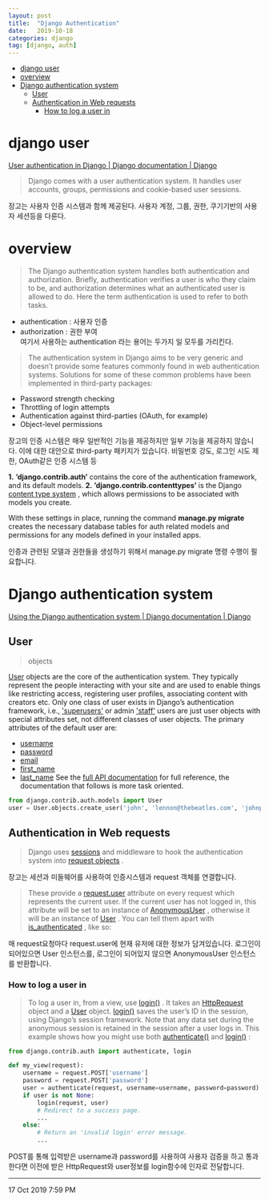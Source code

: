 ```yaml
---
layout: post
title:  "Django Authentication"
date:   2019-10-18
categories: django
tag: [django, auth]
---
```


- [django user](#django-user)
- [overview](#overview)
- [Django authentication system](#django-authentication-system)
  - [User](#user)
  - [Authentication in Web requests](#authentication-in-web-requests)
    - [How to log a user in](#how-to-log-a-user-in)

# django user
[User authentication in Django | Django documentation | Django](https://docs.djangoproject.com/en/2.2/topics/auth/)

> Django comes with a user authentication system. It handles user accounts, groups, permissions and cookie-based user sessions.  

장고는 사용자 인증 시스템과 함께 제공된다. 사용자 계정, 그룹, 권한, 쿠기기반의 사용자 세션등을 다룬다. 

# overview
> The Django authentication system handles both authentication and authorization. Briefly, authentication verifies a user is who they claim to be, and authorization determines what an authenticated user is allowed to do. Here the term authentication is used to refer to both tasks.

- authentication : 사용자 인증
- authorization : 권한 부여  
여기서 사용하는 authentication 라는 용어는 두가지 일 모두를 가리킨다. 

> The authentication system in Django aims to be very generic and doesn’t provide some features commonly found in web authentication systems. Solutions for some of these common problems have been implemented in third-party packages:


* Password strength checking
* Throttling of login attempts
* Authentication against third-parties (OAuth, for example)
* Object-level permissions

장고의 인증 시스템은 매우 일반적인 기능을 제공하지만 일부 기능을 제공하지 않습니다. 이에 대한 대안으로 third-party 패키지가 있습니다. 비밀번호 강도, 로그인 시도 제한, OAuth같은 인증 시스템 등 

**1.** **’django.contrib.auth’** contains the core of the authentication framework, and its default models.
**2.** **’django.contrib.contenttypes’** is the Django  [content type system](https://docs.djangoproject.com/en/2.2/ref/contrib/contenttypes/) , which allows permissions to be associated with models you create.

With these settings in place, running the command **manage.py migrate** creates the necessary database tables for auth related models and permissions for any models defined in your installed apps.

인증과 관련된 모델과 권한들을 생성하기 위해서 manage.py migrate 명령 수행이 필요합니다. 


# Django authentication system
[Using the Django authentication system | Django documentation | Django](https://docs.djangoproject.com/en/2.2/topics/auth/default/)

## User
> objects


 [User](https://docs.djangoproject.com/en/2.2/ref/contrib/auth/#django.contrib.auth.models.User)  objects are the core of the authentication system. They typically represent the people interacting with your site and are used to enable things like restricting access, registering user profiles, associating content with creators etc. Only one class of user exists in Django’s authentication framework, i.e.,  ['superusers'](https://docs.djangoproject.com/en/2.2/ref/contrib/auth/#django.contrib.auth.models.User.is_superuser)  or admin  ['staff'](https://docs.djangoproject.com/en/2.2/ref/contrib/auth/#django.contrib.auth.models.User.is_staff)  users are just user objects with special attributes set, not different classes of user objects.
The primary attributes of the default user are:
*  [username](https://docs.djangoproject.com/en/2.2/ref/contrib/auth/#django.contrib.auth.models.User.username) 
*  [password](https://docs.djangoproject.com/en/2.2/ref/contrib/auth/#django.contrib.auth.models.User.password) 
*  [email](https://docs.djangoproject.com/en/2.2/ref/contrib/auth/#django.contrib.auth.models.User.email) 
*  [first_name](https://docs.djangoproject.com/en/2.2/ref/contrib/auth/#django.contrib.auth.models.User.first_name) 
*  [last_name](https://docs.djangoproject.com/en/2.2/ref/contrib/auth/#django.contrib.auth.models.User.last_name) 
See the  [full API documentation](https://docs.djangoproject.com/en/2.2/ref/contrib/auth/#django.contrib.auth.models.User)  for full reference, the documentation that follows is more task oriented.

```python
from django.contrib.auth.models import User
user = User.objects.create_user('john', 'lennon@thebeatles.com', 'johnpassword')
```

## Authentication in Web requests
> Django uses  [sessions](https://docs.djangoproject.com/en/2.2/topics/http/sessions/)  and middleware to hook the authentication system into  [request objects](https://docs.djangoproject.com/en/2.2/ref/request-response/#django.http.HttpRequest) .


장고는 세션과 미들웨어를 사용하여 인증시스템과 request 객체를 연결합니다. 

> These provide a  [request.user](https://docs.djangoproject.com/en/2.2/ref/request-response/#django.http.HttpRequest.user)  attribute on every request which represents the current user. If the current user has not logged in, this attribute will be set to an instance of  [AnonymousUser](https://docs.djangoproject.com/en/2.2/ref/contrib/auth/#django.contrib.auth.models.AnonymousUser) , otherwise it will be an instance of  [User](https://docs.djangoproject.com/en/2.2/ref/contrib/auth/#django.contrib.auth.models.User) .
> You can tell them apart with  [is_authenticated](https://docs.djangoproject.com/en/2.2/ref/contrib/auth/#django.contrib.auth.models.User.is_authenticated) , like so:


매 request요청마다 request.user에 현재 유저에 대한 정보가 담겨있습니다. 로그인이 되어있으면 User 인스턴스를, 로그인이 되어있지 않으면 AnonymousUser 인스턴스를 반환합니다. 

### How to log a user in
> To log a user in, from a view, use  [login()](https://docs.djangoproject.com/en/2.2/topics/auth/default/#django.contrib.auth.login) . It takes an  [HttpRequest](https://docs.djangoproject.com/en/2.2/ref/request-response/#django.http.HttpRequest)  object and a  [User](https://docs.djangoproject.com/en/2.2/ref/contrib/auth/#django.contrib.auth.models.User)  object.  [login()](https://docs.djangoproject.com/en/2.2/topics/auth/default/#django.contrib.auth.login)  saves the user’s ID in the session, using Django’s session framework.
> Note that any data set during the anonymous session is retained in the session after a user logs in.
> This example shows how you might use both  [authenticate()](https://docs.djangoproject.com/en/2.2/topics/auth/default/#django.contrib.auth.authenticate)  and  [login()](https://docs.djangoproject.com/en/2.2/topics/auth/default/#django.contrib.auth.login) :


```python
from django.contrib.auth import authenticate, login

def my_view(request):
    username = request.POST['username']
    password = request.POST['password']
    user = authenticate(request, username=username, password=password)
    if user is not None:
        login(request, user)
        # Redirect to a success page.
        ...
    else:
        # Return an 'invalid login' error message.
        ...
```
POST를 통해 입력받은 username과 password를 사용하여 사용자 검증을 하고 통과한다면 이전에 받은 HttpRequest와 user정보를 login함수에 인자로 전달합니다. 


---
17 Oct 2019 7:59 PM